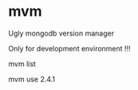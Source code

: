mvm
===

Ugly mongodb version manager

Only for development environment !!!

mvm list

mvm use 2.4.1
